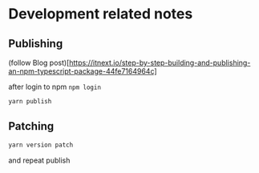 # Development related notes

## Publishing

(follow Blog post)[https://itnext.io/step-by-step-building-and-publishing-an-npm-typescript-package-44fe7164964c]

after login to npm `npm login`

```bash
yarn publish
```

## Patching

```bash
yarn version patch
```

and repeat publish
